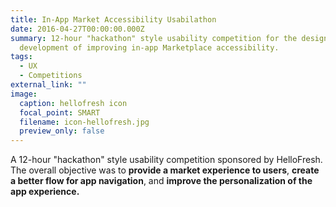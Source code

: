 ```yaml
---
title: In-App Market Accessibility Usabilathon
date: 2016-04-27T00:00:00.000Z
summary: 12-hour "hackathon" style usability competition for the design and
  development of improving in-app Marketplace accessibility.
tags:
  - UX
  - Competitions
external_link: ""
image:
  caption: hellofresh icon
  focal_point: SMART
  filename: icon-hellofresh.jpg
  preview_only: false
---
```

A 12-hour "hackathon" style usability competition sponsored by HelloFresh. The overall objective was to **provide a market experience to users**, **create a better flow for app navigation**, and **improve the personalization of the app experience.**
